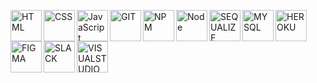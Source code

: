 <p>
<img align="left" alt="HTML" width="50px" src="https://cdn.jsdelivr.net/gh/devicons/devicon/icons/html5/html5-plain-wordmark.svg" />  
<img align="left" alt="CSS" width="50px" src="https://cdn.jsdelivr.net/gh/devicons/devicon/icons/css3/css3-plain-wordmark.svg" />
<img align="left" alt="JavaScript" width="50px" src="https://cdn.jsdelivr.net/gh/devicons/devicon/icons/javascript/javascript-original.svg" />
<img align="left" alt="GIT" width="50px" src="https://cdn.jsdelivr.net/gh/devicons/devicon/icons/git/git-original.svg" />
<img align="left" alt="NPM" width="50px" src="https://cdn.jsdelivr.net/gh/devicons/devicon/icons/npm/npm-original-wordmark.svg" />
<img align="left" alt="Node" width="50px" src="https://cdn.jsdelivr.net/gh/devicons/devicon/icons/nodejs/nodejs-original.svg" />
<img align="left" alt="SEQUALIZE" width="50px" src="https://cdn.jsdelivr.net/gh/devicons/devicon/icons/sequelize/sequelize-original.svg" />
<img align="left" alt="MYSQL" width="50px" src="https://cdn.jsdelivr.net/gh/devicons/devicon/icons/mysql/mysql-original.svg" />  
<img align="left" alt="HEROKU" width="50px" src="https://cdn.jsdelivr.net/gh/devicons/devicon/icons/heroku/heroku-plain.svg" />  
<img align="left" alt="FIGMA" width="50px" src="https://cdn.jsdelivr.net/gh/devicons/devicon/icons/figma/figma-original.svg" />
<img align="left" alt="SLACK" width="50px" src="https://cdn.jsdelivr.net/gh/devicons/devicon/icons/slack/slack-original.svg" />  
<img align="left" alt="VISUALSTUDIO" width="50px" src="https://cdn.jsdelivr.net/gh/devicons/devicon/icons/visualstudio/visualstudio-plain.svg" />
</p>

